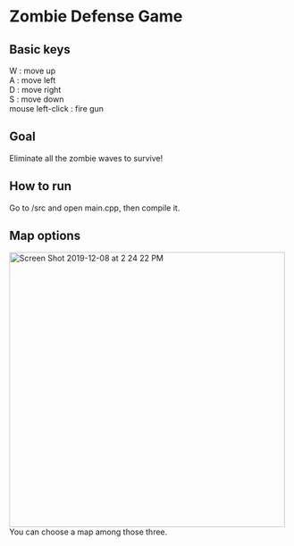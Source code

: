 # Zombie Defense Game
## Basic keys
W : move up\
A : move left\
D : move right\
S : move down\
mouse left-click : fire gun

## Goal
Eliminate all the zombie waves to survive!

## How to run
Go to /src and open main.cpp, then compile it.

## Map options
<img width="493" alt="Screen Shot 2019-12-08 at 2 24 22 PM" src="https://user-images.githubusercontent.com/37637823/70395661-a626c880-19c6-11ea-942b-8a2597de53ab.png">
You can choose a map among those three. 
